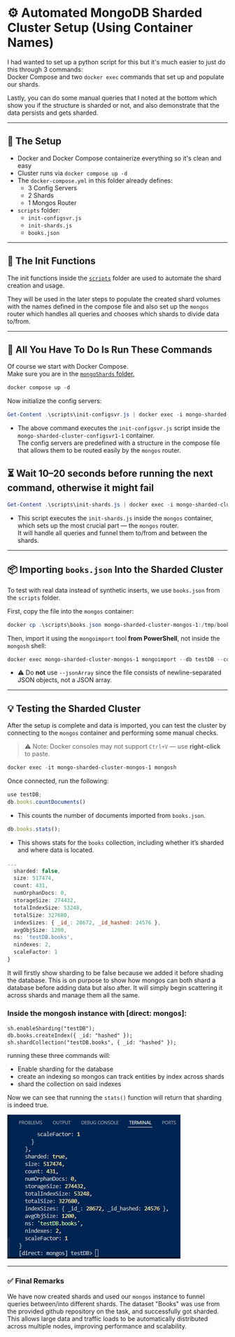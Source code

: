 # ⚙️ Automated MongoDB Sharded Cluster Setup (Using Container Names)

I had wanted to set up a python script for this but it's much easier to just do this through 3 commands:  
Docker Compose and two `docker exec` commands that set up and populate our shards.

Lastly, you can do some manual queries that I noted at the bottom which show you if the structure is sharded or not, and also demonstrate that the data persists and gets sharded.

---

## 🧰 The Setup

- Docker and Docker Compose containerize everything so it's clean and easy  
- Cluster runs via `docker compose up -d`  
- The `docker-compose.yml` in this folder already defines:
  - 3 Config Servers
  - 2 Shards
  - 1 Mongos Router  
- `scripts` folder:
  - `init-configsvr.js`
  - `init-shards.js`
  - `books.json`

---

## 📁 The Init Functions

The init functions inside the [`scripts`](./scripts/) folder are used to automate the shard creation and usage.

They will be used in the later steps to populate the created shard volumes with the names defined in the compose file and also set up the `mongos` router which handles all queries and chooses which shards to divide data to/from.

---

## 🧠 All You Have To Do Is Run These Commands

Of course we start with Docker Compose.  
Make sure you are in the [`mongoShards` folder.](../mongoShards/)  

```powershell
docker compose up -d
```

Now initialize the config servers:

```powershell
Get-Content .\scripts\init-configsvr.js | docker exec -i mongo-sharded-cluster-configsvr1-1 mongosh
```

- The above command executes the `init-configsvr.js` script inside the `mongo-sharded-cluster-configsvr1-1` container.  
  The config servers are predefined with a structure in the compose file that allows them to be routed easily by the `mongos` router.

## ⏳ Wait 10–20 seconds before running the next command, otherwise it might fail

```powershell
Get-Content .\scripts\init-shards.js | docker exec -i mongo-sharded-cluster-mongos-1 mongosh
```

- This script executes the `init-shards.js` inside the `mongos` container, which sets up the most crucial part — the `mongos` router.  
  It will handle all queries and funnel them to/from and between the shards.

---

## 📦 Importing `books.json` Into the Sharded Cluster

To test with real data instead of synthetic inserts, we use `books.json` from the `scripts` folder.

First, copy the file into the `mongos` container:

```powershell
docker cp .\scripts\books.json mongo-sharded-cluster-mongos-1:/tmp/books.json
```

Then, import it using the `mongoimport` tool **from PowerShell**, not inside the `mongosh` shell:

```powershell
docker exec mongo-sharded-cluster-mongos-1 mongoimport --db testDB --collection books --file /tmp/books.json
```

- ⚠️ Do **not** use `--jsonArray` since the file consists of newline-separated JSON objects, not a JSON array.

---

## 💡 Testing the Sharded Cluster

After the setup is complete and data is imported, you can test the cluster by connecting to the `mongos` container and performing some manual checks.

> ⚠️ Note: Docker consoles may not support `Ctrl+V` — use **right-click** to paste.

```powershell
docker exec -it mongo-sharded-cluster-mongos-1 mongosh
```

Once connected, run the following:

```js
use testDB;
db.books.countDocuments()
```

- This counts the number of documents imported from `books.json`.

```js
db.books.stats();
```

- This shows stats for the `books` collection, including whether it’s sharded and where data is located.

```js
...
  sharded: false,
  size: 517474,
  count: 431,
  numOrphanDocs: 0,
  storageSize: 274432,
  totalIndexSize: 53248,
  totalSize: 327680,
  indexSizes: { _id_: 28672, _id_hashed: 24576 },
  avgObjSize: 1200,
  ns: 'testDB.books',
  nindexes: 2,
  scaleFactor: 1
}
```

It will firstly show sharding to be false because we added it before shading the database. This is on purpose to show how mongos can both shard a database before adding data but also after. It will simply begin scattering it across shards and manage them all the same.

### Inside the mongosh instance with [direct: mongos]:
```
sh.enableSharding("testDB");
db.books.createIndex({ _id: "hashed" });
sh.shardCollection("testDB.books", { _id: "hashed" });
```
running these three commands will:
* Enable sharding for the database
* create an indexing so mongos can track entities by index across shards
* shard the collection on said indexes

Now we can see that running the `stats()` function will return that sharding is indeed true.

![alt text](./imgs/image.png)

---

### ✅ Final Remarks

We have now created shards and used our `mongos` instance to funnel queries between/into different shards. The dataset "Books" was use from the provided github repository on the task, and successfully got sharded.  
This allows large data and traffic loads to be automatically distributed across multiple nodes, improving performance and scalability.

